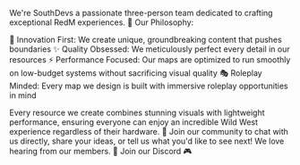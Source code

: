 We're SouthDevs 
a passionate three-person team dedicated to crafting exceptional RedM experiences. 🤠
Our Philosophy:

🚀 Innovation First: We create unique, groundbreaking content that pushes boundaries
✨ Quality Obsessed: We meticulously perfect every detail in our resources
⚡ Performance Focused: Our maps are optimized to run smoothly on low-budget systems without sacrificing visual quality
🎭 Roleplay Minded: Every map we design is built with immersive roleplay opportunities in mind

Every resource we create combines stunning visuals with lightweight performance, ensuring everyone can enjoy an incredible Wild West experience regardless of their hardware. 🌵
Join our community to chat with us directly, share your ideas, or tell us what you'd like to see next! We love hearing from our members. 💬
Join our Discord 🎮

